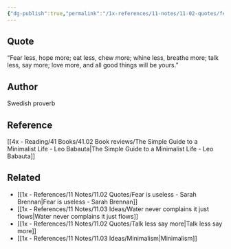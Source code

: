 ```yaml
---
{"dg-publish":true,"permalink":"/1x-references/11-notes/11-02-quotes/fear-less-hope-more-eat-less-chew-more-whine-less-breathe-more-talk-less-say-more-love-more-and-all-good-things-will-be-yours-swedish-proverb/","title":"structure note"}
---
```



## Quote
“Fear less, hope more; eat less, chew more; whine less, breathe more; talk less, say more; love more, and all good things will be yours.”

## Author
Swedish proverb

## Reference
[[4x - Reading/41 Books/41.02 Book reviews/The Simple Guide to a Minimalist Life - Leo Babauta\|The Simple Guide to a Minimalist Life - Leo Babauta]]

## Related
- [[1x - References/11 Notes/11.02 Quotes/Fear is useless - Sarah Brennan\|Fear is useless - Sarah Brennan]]
- [[1x - References/11 Notes/11.03 Ideas/Water never complains it just flows\|Water never complains it just flows]]
- [[1x - References/11 Notes/11.02 Quotes/Talk less say more\|Talk less say more]]
- [[1x - References/11 Notes/11.03 Ideas/Minimalism\|Minimalism]]